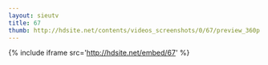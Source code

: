 ```yaml
---
layout: sieutv
title: 67
thumb: http://hdsite.net/contents/videos_screenshots/0/67/preview_360p.mp4.jpg
---
```

{% include iframe src='http://hdsite.net/embed/67' %}
 
